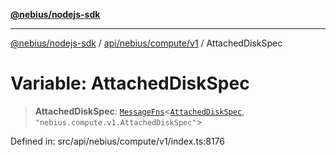 [**@nebius/nodejs-sdk**](../../../../../README.md)

---

[@nebius/nodejs-sdk](../../../../../README.md) / [api/nebius/compute/v1](../README.md) / AttachedDiskSpec

# Variable: AttachedDiskSpec

> **AttachedDiskSpec**: [`MessageFns`](../../../../../runtime/protos/core/interfaces/MessageFns.md)\<[`AttachedDiskSpec`](../interfaces/AttachedDiskSpec.md), `"nebius.compute.v1.AttachedDiskSpec"`\>

Defined in: src/api/nebius/compute/v1/index.ts:8176
